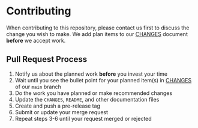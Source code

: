 # Contributing
When contributing to this repository, please contact us first to discuss the
change you wish to make. We add plan items to our [CHANGES][chge] document
**before** we accept work.

## Pull Request Process
1. Notify us about the planned work **before** you invest your time
2. Wait until you see the bullet point for your planned item(s) in
	 [CHANGES][chge] of our `main` branch
3. Do the work you have planned or make recommended changes
4. Update the `CHANGES`, `README`, and other documentation files
5. Create and push a pre-release tag
6. Submit or update your merge request
7. Repeat steps 3-6 until your request merged or rejected

[chge]: ./CHANGES.md
